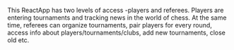 This ReactApp has two levels of access -players and referees. Players are entering tournaments and tracking news in the world of chess. At the same time, referees can organize tournaments, pair players for every round, access info about players/tournaments/clubs, add new tournaments, close old etc. 

